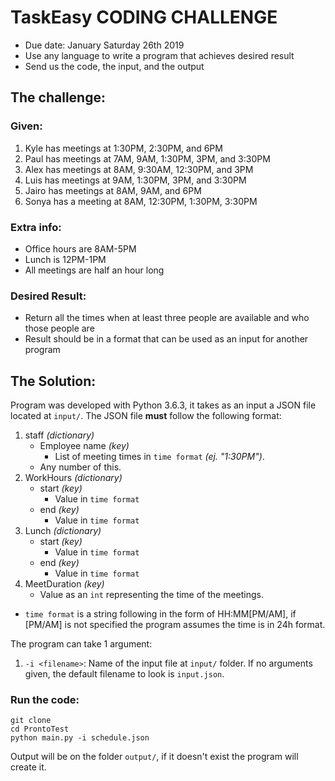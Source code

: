 # TaskEasy CODING CHALLENGE
- Due date: January Saturday 26th 2019
- Use any language to write a program that achieves desired result
- Send us the code, the input, and the output

## The challenge:

### Given:
1. Kyle has meetings at 1:30PM, 2:30PM, and 6PM
2. Paul has meetings at 7AM, 9AM, 1:30PM, 3PM, and 3:30PM
3. Alex has meetings at 8AM, 9:30AM, 12:30PM, and 3PM
4. Luis has meetings at 9AM, 1:30PM, 3PM, and 3:30PM
5. Jairo has meetings at 8AM, 9AM, and 6PM
6. Sonya has a meeting at 8AM, 12:30PM, 1:30PM, 3:30PM

### Extra info:
- Office hours are 8AM-5PM
- Lunch is 12PM-1PM
- All meetings are half an hour long

### Desired Result:
- Return all the times when at least three people are available and who those people are
- Result should be in a format that can be used as an input for another program

## The Solution:
Program was developed with Python 3.6.3, it takes as an input a JSON file located at `input/`.
The JSON file **must** follow the following format:
1. staff *(dictionary)*
   - Employee name *(key)*
     - List of meeting times in `time format` *(ej. "1:30PM")*.
   - Any number of this.
2. WorkHours *(dictionary)*
   - start *(key)*
     - Value in `time format`
   - end *(key)*
     - Value in `time format`
3. Lunch *(dictionary)*
   - start *(key)*
     - Value in `time format`
   - end *(key)*
     - Value in `time format`
4. MeetDuration *(key)*
   - Value as an `int` representing the time of the meetings.

* `time format` is a string following in the form of HH:MM[PM/AM], if [PM/AM] is not specified the program assumes the time is in 24h format.

The program can take 1 argument:
1. `-i <filename>`: Name of the input file at `input/` folder. If no arguments given, the default filename to look is `input.json`.

### Run the code:
```
git clone
cd ProntoTest
python main.py -i schedule.json
```
Output will be on the folder `output/`, if it doesn't exist the program will create it.
